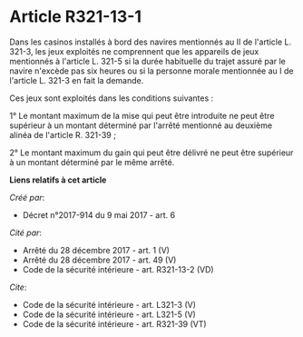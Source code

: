 # Article R321-13-1

Dans les casinos installés à bord des navires mentionnés au II de l'article L. 321-3, les jeux exploités ne comprennent que
les appareils de jeux mentionnés à l'article L. 321-5 si la durée habituelle du trajet assuré par le navire n'excède pas six
heures ou si la personne morale mentionnée au I de l'article L. 321-3 en fait la demande. 

Ces jeux sont exploités dans les conditions suivantes : 

1° Le montant maximum de la mise qui peut être introduite ne peut être supérieur à un montant déterminé par l'arrêté
mentionné au deuxième alinéa de l'article R. 321-39 ; 

2° Le montant maximum du gain qui peut être délivré ne peut être supérieur à un montant déterminé par le même arrêté.

**Liens relatifs à cet article**

_Créé par_:

  - Décret n°2017-914 du 9 mai 2017 - art. 6

_Cité par_:

  - Arrêté du 28 décembre 2017 - art. 1 (V)
  - Arrêté du 28 décembre 2017 - art. 49 (V)
  - Code de la sécurité intérieure - art. R321-13-2 (VD)

_Cite_:

  - Code de la sécurité intérieure - art. L321-3 (V)
  - Code de la sécurité intérieure - art. L321-5 (V)
  - Code de la sécurité intérieure - art. R321-39 (VT)
